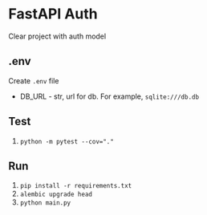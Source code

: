 # FastAPI Auth
Clear project with auth model

## .env
Create `.env` file
- DB_URL - str, url for db. For example, `sqlite:///db.db`

## Test
1. `python -m pytest --cov="."`

## Run
1. `pip install -r requirements.txt`
2. `alembic upgrade head`
3. `python main.py`
